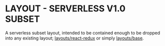 # LAYOUT - SERVERLESS V1.0 SUBSET

A serverless subset layout, intended to be contained enough to be dropped into any existing layout; [layouts/react-redux](../react-redux) or simply [layouts/base](../base).
